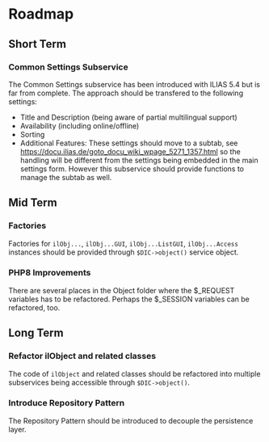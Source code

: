 # Roadmap

## Short Term

### Common Settings Subservice

The Common Settings subservice has been introduced with ILIAS 5.4 but is far from complete. The approach should be transfered to the following settings:

- Title and Description (being aware of partial multilingual support)
- Availability (including online/offline)
- Sorting
- Additional Features: These settings should move to a subtab, see https://docu.ilias.de/goto_docu_wiki_wpage_5271_1357.html so the handling will be different from the settings being embedded in the main settings form. However this subservice should provide functions to manage the subtab as well.

## Mid Term

### Factories

Factories for `ilObj...`, `ilObj...GUI`, `ilObj...ListGUI`, `ilObj...Access` instances should be provided through `$DIC->object()` service object.

### PHP8 Improvements

There are several places in the Object folder where the $_REQUEST variables has to be refactored. 
Perhaps the $_SESSION variables can be refactored, too.
## Long Term

### Refactor ilObject and related classes

The code of `ilObject` and related classes should be refactored into multiple subservices being accessible through `$DIC->object()`.

### Introduce Repository Pattern

The Repository Pattern should be introduced to decouple the persistence layer.